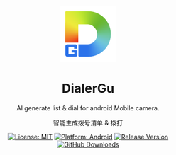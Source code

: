 <p align="center">
  <img src="dg.png" alt="应用Logo" width="128"/>
</p>

<h1 align="center">DialerGu</h1>

<p align="center">
  AI generate list & dial for android Mobile camera.
</p>
<p align="center">
  智能生成拨号清单 & 拨打
</p>


<p align="center">
    <a href="LICENSE"><img src="https://img.shields.io/badge/License-MIT-yellow.svg" alt="License: MIT"></a>
    <a href="#"><img src="https://img.shields.io/badge/Android-11.0%2B-green.svg" alt="Platform: Android"></a>
    <a href="https://github.com/guyong2015/DialerGu/releases"><img src="https://img.shields.io/github/v/release/guyong2015/DialerGu" alt="Release Version"></a>
    <a href="https://github.com/guyong2015/DialerGu/releases"><img src="https://img.shields.io/github/downloads/guyong2015/DialerGu/total" alt="GitHub Downloads"></a>
</p>
